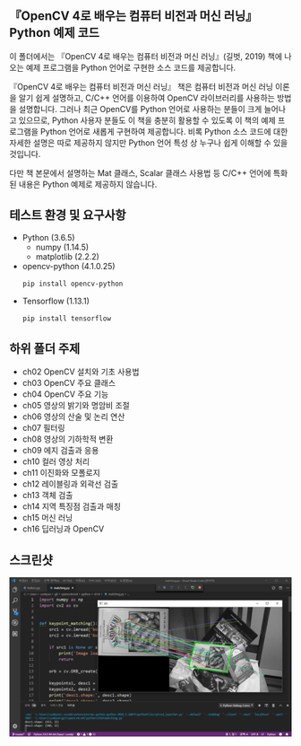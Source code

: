 ## 『OpenCV 4로 배우는 컴퓨터 비전과 머신 러닝』 Python 예제 코드

이 폴더에서는 『OpenCV 4로 배우는 컴퓨터 비전과 머신 러닝』(길벗, 2019) 책에 나오는 예제 프로그램을 Python 언어로 구현한 소스 코드를 제공합니다.

『OpenCV 4로 배우는 컴퓨터 비전과 머신 러닝』 책은 컴퓨터 비전과 머신 러닝 이론을 알기 쉽게 설명하고, C/C++ 언어를 이용하여 OpenCV 라이브러리를 사용하는 방법을 설명합니다. 그러나 최근 OpenCV를 Python 언어로 사용하는 분들이 크게 늘어나고 있으므로, Python 사용자 분들도 이 책을 충분히 활용할 수 있도록 이 책의 예제 프로그램을 Python 언어로 새롭게 구현하여 제공합니다. 비록 Python 소스 코드에 대한 자세한 설명은 따로 제공하지 않지만 Python 언어 특성 상 누구나 쉽게 이해할 수 있을 것입니다.

다만 책 본문에서 설명하는 Mat 클래스, Scalar 클래스 사용법 등 C/C++ 언어에 특화된 내용은 Python 예제로 제공하지 않습니다.

## 테스트 환경 및 요구사항

* Python (3.6.5)
    * numpy (1.14.5)
    * matplotlib (2.2.2)
* opencv-python (4.1.0.25)
    ```bash
    pip install opencv-python
    ```
* Tensorflow (1.13.1)
    ```bash
    pip install tensorflow
    ```

## 하위 폴더 주제

* ch02 OpenCV 설치와 기초 사용법
* ch03 OpenCV 주요 클래스
* ch04 OpenCV 주요 기능
* ch05 영상의 밝기와 명암비 조절
* ch06 영상의 산술 및 논리 연산
* ch07 필터링
* ch08 영상의 기하학적 변환
* ch09 에지 검출과 응용
* ch10 컬러 영상 처리
* ch11 이진화와 모폴로지
* ch12 레이블링과 외곽선 검출
* ch13 객체 검출
* ch14 지역 특징점 검출과 매칭
* ch15 머신 러닝
* ch16 딥러닝과 OpenCV

## 스크린샷

![ScreenShot](Screenshot.png)
